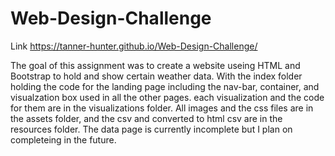 # Web-Design-Challenge
Link https://tanner-hunter.github.io/Web-Design-Challenge/

The goal of this assignment was to create a website useing HTML and Bootstrap to hold and show certain weather data.
With the index folder holding the code for the landing page including the nav-bar, container, and visualzation box used in all the other pages.
each visualization and the code for them are in the visualizations folder. All images and the css files are in the assets folder, and
the csv and converted to html csv are in the resources folder. The data page is currently incomplete but I plan on completeing in the future.

